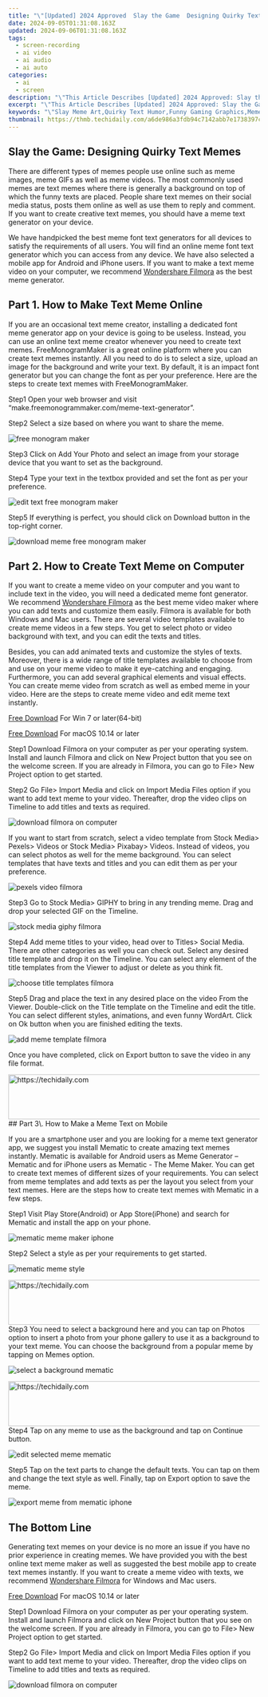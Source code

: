 ```yaml
---
title: "\"[Updated] 2024 Approved  Slay the Game  Designing Quirky Text Memes\""
date: 2024-09-05T01:31:08.163Z
updated: 2024-09-06T01:31:08.163Z
tags: 
  - screen-recording
  - ai video
  - ai audio
  - ai auto
categories: 
  - ai
  - screen
description: "\"This Article Describes [Updated] 2024 Approved: Slay the Game: Designing Quirky Text Memes\""
excerpt: "\"This Article Describes [Updated] 2024 Approved: Slay the Game: Designing Quirky Text Memes\""
keywords: "\"Slay Meme Art,Quirky Text Humor,Funny Gaming Graphics,Meme Design Strategies,Game Creatives Humor,Text-Based Meme Crafts,Playful Memetic Designs\""
thumbnail: https://thmb.techidaily.com/a6de986a3fdb94c7142abb7e1738397c8994a30f493de897d20f957481bc1b83.jpg
---
```


## Slay the Game: Designing Quirky Text Memes

There are different types of memes people use online such as meme images, meme GIFs as well as meme videos. The most commonly used memes are text memes where there is generally a background on top of which the funny texts are placed. People share text memes on their social media status, posts them online as well as use them to reply and comment. If you want to create creative text memes, you should have a meme text generator on your device.

We have handpicked the best meme font text generators for all devices to satisfy the requirements of all users. You will find an online meme font text generator which you can access from any device. We have also selected a mobile app for Android and iPhone users. If you want to make a text meme video on your computer, we recommend [Wondershare Filmora](https://tools.techidaily.com/wondershare/filmora/download/) as the best meme generator.

## Part 1\. How to Make Text Meme Online

If you are an occasional text meme creator, installing a dedicated font meme generator app on your device is going to be useless. Instead, you can use an online text meme creator whenever you need to create text memes. FreeMonogramMaker is a great online platform where you can create text memes instantly. All you need to do is to select a size, upload an image for the background and write your text. By default, it is an impact font generator but you can change the font as per your preference. Here are the steps to create text memes with FreeMonogramMaker.

Step1 Open your web browser and visit “make.freemonogrammaker.com/meme-text-generator”.

Step2 Select a size based on where you want to share the meme.

![free monogram maker](https://images.wondershare.com/filmora/article-images/2022/07/free-monogram-maker.jpg)

Step3 Click on Add Your Photo and select an image from your storage device that you want to set as the background.

Step4 Type your text in the textbox provided and set the font as per your preference.

![edit text free monogram maker](https://images.wondershare.com/filmora/article-images/2022/07/edit-text-free-monogram-maker.jpg)

Step5 If everything is perfect, you should click on Download button in the top-right corner.

![download meme free monogram maker](https://images.wondershare.com/filmora/article-images/2022/07/download-meme-free-monogram-maker.jpg)

## Part 2\. How to Create Text Meme on Computer

If you want to create a meme video on your computer and you want to include text in the video, you will need a dedicated meme font generator. We recommend [Wondershare Filmora](https://tools.techidaily.com/wondershare/filmora/download/) as the best meme video maker where you can add texts and customize them easily. Filmora is available for both Windows and Mac users. There are several video templates available to create meme videos in a few steps. You get to select photo or video background with text, and you can edit the texts and titles.

Besides, you can add animated texts and customize the styles of texts. Moreover, there is a wide range of title templates available to choose from and use on your meme video to make it eye-catching and engaging. Furthermore, you can add several graphical elements and visual effects. You can create meme video from scratch as well as embed meme in your video. Here are the steps to create meme video and edit meme text instantly.

[Free Download](https://tools.techidaily.com/wondershare/filmora/download/) For Win 7 or later(64-bit)

[Free Download](https://tools.techidaily.com/wondershare/filmora/download/) For macOS 10.14 or later

Step1 Download Filmora on your computer as per your operating system. Install and launch Filmora and click on New Project button that you see on the welcome screen. If you are already in Filmora, you can go to File> New Project option to get started.

Step2 Go File> Import Media and click on Import Media Files option if you want to add text meme to your video. Thereafter, drop the video clips on Timeline to add titles and texts as required.

![download filmora on computer](https://images.wondershare.com/filmora/guide/get-started-with-filmora-02.png)

If you want to start from scratch, select a video template from Stock Media> Pexels> Videos or Stock Media> Pixabay> Videos. Instead of videos, you can select photos as well for the meme background. You can select templates that have texts and titles and you can edit them as per your preference.

![pexels video filmora](https://images.wondershare.com/filmora/article-images/2022/07/pexels-video-filmora.jpg)

Step3 Go to Stock Media> GIPHY to bring in any trending meme. Drag and drop your selected GIF on the Timeline.

![stock media giphy filmora](https://images.wondershare.com/filmora/article-images/2022/07/stock-media-giphy-filmora.jpg)

Step4 Add meme titles to your video, head over to Titles> Social Media. There are other categories as well you can check out. Select any desired title template and drop it on the Timeline. You can select any element of the title templates from the Viewer to adjust or delete as you think fit.

![choose title templates filmora](https://images.wondershare.com/filmora/article-images/2022/07/choose-title-templates-filmora.jpg)

Step5 Drag and place the text in any desired place on the video From the Viewer. Double-click on the Title template on the Timeline and edit the title. You can select different styles, animations, and even funny WordArt. Click on Ok button when you are finished editing the texts.

![add meme template filmora](https://images.wondershare.com/filmora/article-images/2022/07/add-meme-template-filmora.jpg)

Once you have completed, click on Export button to save the video in any file format.

<!-- affiliate ads begin -->
<a href="https://appsumo.8odi.net/c/5597632/2087395/7443" target="_top" id="2087395">
  <img src="//a.impactradius-go.com/display-ad/7443-2087395" border="0" alt="https://techidaily.com" width="728" height="90"/>
</a>
<img height="0" width="0" src="https://appsumo.8odi.net/i/5597632/2087395/7443" style="position:absolute;visibility:hidden;" border="0" />
<!-- affiliate ads end -->
## Part 3\. How to Make a Meme Text on Mobile

If you are a smartphone user and you are looking for a meme text generator app, we suggest you install Mematic to create amazing text memes instantly. Mematic is available for Android users as Meme Generator – Mematic and for iPhone users as Mematic - The Meme Maker. You can get to create text memes of different sizes of your requirements. You can select from meme templates and add texts as per the layout you select from your text memes. Here are the steps how to create text memes with Mematic in a few steps.

Step1 Visit Play Store(Android) or App Store(iPhone) and search for Mematic and install the app on your phone.

![mematic meme maker iphone](https://images.wondershare.com/filmora/article-images/2022/07/mematic-meme-maker-iphone.jpg)

Step2 Select a style as per your requirements to get started.

![mematic meme style](https://images.wondershare.com/filmora/article-images/2022/07/mematic-meme-style.jpg)

<!-- affiliate ads begin -->
<a href="https://aligracehair.sjv.io/c/5597632/2036501/19272" target="_top" id="2036501">
  <img src="//a.impactradius-go.com/display-ad/19272-2036501" border="0" alt="https://techidaily.com" width="728" height="90"/>
</a>
<img height="0" width="0" src="https://aligracehair.sjv.io/i/5597632/2036501/19272" style="position:absolute;visibility:hidden;" border="0" />
<!-- affiliate ads end -->
Step3 You need to select a background here and you can tap on Photos option to insert a photo from your phone gallery to use it as a background to your text meme. You can choose the background from a popular meme by tapping on Memes option.

![select a background mematic](https://images.wondershare.com/filmora/article-images/2022/07/select-a-background-mematic.jpg)

<!-- affiliate ads begin -->
<a href="https://aligracehair.sjv.io/c/5597632/2016170/19272" target="_top" id="2016170">
  <img src="//a.impactradius-go.com/display-ad/19272-2016170" border="0" alt="https://techidaily.com" width="728" height="90"/>
</a>
<img height="0" width="0" src="https://aligracehair.sjv.io/i/5597632/2016170/19272" style="position:absolute;visibility:hidden;" border="0" />
<!-- affiliate ads end -->
Step4 Tap on any meme to use as the background and tap on Continue button.

![edit selected meme mematic](https://images.wondershare.com/filmora/article-images/2022/07/edit-selected-meme-mematic.jpg)

Step5 Tap on the text parts to change the default texts. You can tap on them and change the text style as well. Finally, tap on Export option to save the meme.

![export meme from mematic iphone](https://images.wondershare.com/filmora/article-images/2022/07/export-meme-from-mematic-iphone.jpg)

## The Bottom Line

Generating text memes on your device is no more an issue if you have no prior experience in creating memes. We have provided you with the best online text meme maker as well as suggested the best mobile app to create text memes instantly. If you want to create a meme video with texts, we recommend [Wondershare Filmora](https://tools.techidaily.com/wondershare/filmora/download/) for Windows and Mac users.

[Free Download](https://tools.techidaily.com/wondershare/filmora/download/) For macOS 10.14 or later

Step1 Download Filmora on your computer as per your operating system. Install and launch Filmora and click on New Project button that you see on the welcome screen. If you are already in Filmora, you can go to File> New Project option to get started.

Step2 Go File> Import Media and click on Import Media Files option if you want to add text meme to your video. Thereafter, drop the video clips on Timeline to add titles and texts as required.

![download filmora on computer](https://images.wondershare.com/filmora/guide/get-started-with-filmora-02.png)

<!-- affiliate ads begin -->
<span id="2135472">
					<video width="864" height="1536" style="cursor:pointer"
           poster="//a.impactradius-go.com/display-clicktoplayimage/2135472.png"
           onclick="if(!this.playClicked){this.play();this.setAttribute('controls',true);this.playClicked=true;}">
	   <source src="//a.impactradius-go.com/display-ad/18498-2135472">
	   <img src="//a.impactradius-go.com/display-clicktoplayimage/2135472.png" style="border: none; height: 100%; width: 100%; object-fit: contain">
	</video>
	<div style="width:540px;text-align:center"><a href="javascript:window.open(decodeURIComponent('https%3A%2F%2Funicoeye.pxf.io%2Fc%2F5597632%2F2135472%2F18498'), '_blank');void(0);">Click here</a></div>
</span>
<img height="0" width="0" src="https://imp.pxf.io/i/5597632/2135472/18498" style="position:absolute;visibility:hidden;" border="0" />
<!-- affiliate ads end -->
If you want to start from scratch, select a video template from Stock Media> Pexels> Videos or Stock Media> Pixabay> Videos. Instead of videos, you can select photos as well for the meme background. You can select templates that have texts and titles and you can edit them as per your preference.

![pexels video filmora](https://images.wondershare.com/filmora/article-images/2022/07/pexels-video-filmora.jpg)

Step3 Go to Stock Media> GIPHY to bring in any trending meme. Drag and drop your selected GIF on the Timeline.

![stock media giphy filmora](https://images.wondershare.com/filmora/article-images/2022/07/stock-media-giphy-filmora.jpg)

Step4 Add meme titles to your video, head over to Titles> Social Media. There are other categories as well you can check out. Select any desired title template and drop it on the Timeline. You can select any element of the title templates from the Viewer to adjust or delete as you think fit.

![choose title templates filmora](https://images.wondershare.com/filmora/article-images/2022/07/choose-title-templates-filmora.jpg)

<!-- affiliate ads begin -->
<a href="https://appsumo.8odi.net/c/5597632/2111995/7443" target="_top" id="2111995">
  <img src="//a.impactradius-go.com/display-ad/7443-2111995" border="0" alt="https://techidaily.com" width="728" height="90"/>
</a>
<img height="0" width="0" src="https://appsumo.8odi.net/i/5597632/2111995/7443" style="position:absolute;visibility:hidden;" border="0" />
<!-- affiliate ads end -->
Step5 Drag and place the text in any desired place on the video From the Viewer. Double-click on the Title template on the Timeline and edit the title. You can select different styles, animations, and even funny WordArt. Click on Ok button when you are finished editing the texts.

![add meme template filmora](https://images.wondershare.com/filmora/article-images/2022/07/add-meme-template-filmora.jpg)

Once you have completed, click on Export button to save the video in any file format.

## Part 3\. How to Make a Meme Text on Mobile

If you are a smartphone user and you are looking for a meme text generator app, we suggest you install Mematic to create amazing text memes instantly. Mematic is available for Android users as Meme Generator – Mematic and for iPhone users as Mematic - The Meme Maker. You can get to create text memes of different sizes of your requirements. You can select from meme templates and add texts as per the layout you select from your text memes. Here are the steps how to create text memes with Mematic in a few steps.

Step1 Visit Play Store(Android) or App Store(iPhone) and search for Mematic and install the app on your phone.

![mematic meme maker iphone](https://images.wondershare.com/filmora/article-images/2022/07/mematic-meme-maker-iphone.jpg)

Step2 Select a style as per your requirements to get started.

![mematic meme style](https://images.wondershare.com/filmora/article-images/2022/07/mematic-meme-style.jpg)

<!-- affiliate ads begin -->
<a href="https://dhgate.sjv.io/c/5597632/1186802/12108" target="_top" id="1186802">
  <img src="//a.impactradius-go.com/display-ad/12108-1186802" border="0" alt="https://techidaily.com" width="728" height="90"/>
</a>
<img height="0" width="0" src="https://dhgate.sjv.io/i/5597632/1186802/12108" style="position:absolute;visibility:hidden;" border="0" />
<!-- affiliate ads end -->
Step3 You need to select a background here and you can tap on Photos option to insert a photo from your phone gallery to use it as a background to your text meme. You can choose the background from a popular meme by tapping on Memes option.

![select a background mematic](https://images.wondershare.com/filmora/article-images/2022/07/select-a-background-mematic.jpg)

<!-- affiliate ads begin -->
<a href="https://appsumo.8odi.net/c/5597632/2024333/7443" target="_top" id="2024333">
  <img src="//a.impactradius-go.com/display-ad/7443-2024333" border="0" alt="https://techidaily.com" width="728" height="90"/>
</a>
<img height="0" width="0" src="https://appsumo.8odi.net/i/5597632/2024333/7443" style="position:absolute;visibility:hidden;" border="0" />
<!-- affiliate ads end -->
Step4 Tap on any meme to use as the background and tap on Continue button.

![edit selected meme mematic](https://images.wondershare.com/filmora/article-images/2022/07/edit-selected-meme-mematic.jpg)

<!-- affiliate ads begin -->
<span id="1938136">
					<video width="128" height="480" style="cursor:pointer"
           poster="//a.impactradius-go.com/display-clicktoplayimage/1938136.png"
           onclick="if(!this.playClicked){this.play();this.setAttribute('controls',true);this.playClicked=true;}">
	   <source src="//a.impactradius-go.com/display-ad/22993-1938136">
	   <img src="//a.impactradius-go.com/display-clicktoplayimage/1938136.png" style="border: none; height: 100%; width: 100%; object-fit: contain">
	</video>
	<div style="width:80px;text-align:center"><a href="javascript:window.open(decodeURIComponent('https%3A%2F%2Fhomestyler.sjv.io%2Fc%2F5597632%2F1938136%2F22993'), '_blank');void(0);">Click here</a></div>
</span>
<img height="0" width="0" src="https://imp.pxf.io/i/5597632/1938136/22993" style="position:absolute;visibility:hidden;" border="0" />
<!-- affiliate ads end -->
Step5 Tap on the text parts to change the default texts. You can tap on them and change the text style as well. Finally, tap on Export option to save the meme.

![export meme from mematic iphone](https://images.wondershare.com/filmora/article-images/2022/07/export-meme-from-mematic-iphone.jpg)

<!-- affiliate ads begin -->
<a href="https://aligracehair.sjv.io/c/5597632/2087253/19272" target="_top" id="2087253">
  <img src="//a.impactradius-go.com/display-ad/19272-2087253" border="0" alt="https://techidaily.com" width="728" height="90"/>
</a>
<img height="0" width="0" src="https://aligracehair.sjv.io/i/5597632/2087253/19272" style="position:absolute;visibility:hidden;" border="0" />
<!-- affiliate ads end -->
## The Bottom Line

Generating text memes on your device is no more an issue if you have no prior experience in creating memes. We have provided you with the best online text meme maker as well as suggested the best mobile app to create text memes instantly. If you want to create a meme video with texts, we recommend [Wondershare Filmora](https://tools.techidaily.com/wondershare/filmora/download/) for Windows and Mac users.

<ins class="adsbygoogle"
     style="display:block"
     data-ad-format="autorelaxed"
     data-ad-client="ca-pub-7571918770474297"
     data-ad-slot="1223367746"></ins>

<ins class="adsbygoogle"
     style="display:block"
     data-ad-format="autorelaxed"
     data-ad-client="ca-pub-7571918770474297"
     data-ad-slot="1223367746"></ins>



<ins class="adsbygoogle"
     style="display:block"
     data-ad-client="ca-pub-7571918770474297"
     data-ad-slot="8358498916"
     data-ad-format="auto"
     data-full-width-responsive="true"></ins>



